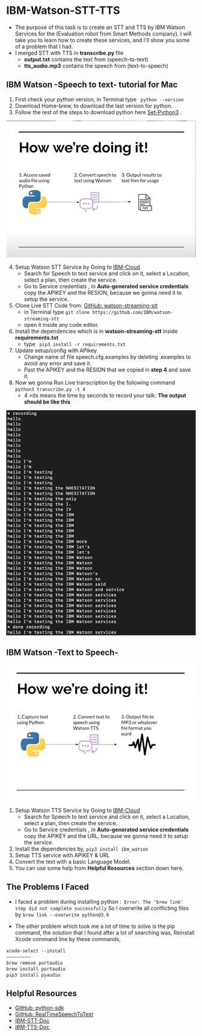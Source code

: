 # IBM-Watson-STT-TTS

* The purpose of this task is to create an STT and TTS by IBM Watson Services for the (Evaluation robot from Smart Methods company). 
I will take you to learn how to create these services, and I'll show you some of a problem that I had.
* I merged STT with TTS in **transcribe.py** file 
   * **output.txt** contains the text from (speech-to-text) 
   * **tts_audio.mp3** contains the speech from (text-to-speech)


 IBM Watson -Speech to text- tutorial for Mac
--------------------
1. First check your python version, in Terminal type ` python --version`
2. Download Home-brew, to download the last version for python.
3. Follow the rest of the steps to download python here [Set-Python3](https://dev.to/malwarebo/how-to-set-python3-as-a-default-python-version-on-mac-4jjf) .
<img src="ibm-stt-&-tts-imgs/STT.png" width="550" >

4. Setup Watson STT Service by Going  to [IBM-Cloud](https://cloud.ibm.com/catalog) 
    * Search for Speech to text service and click on it, select a Location, select a plan, then create the service.
    * Go to Service credentials , in **Auto-generated service credentials** copy the APIKEY and the RESION, because we gonna need it to setup the service.
5. Clone Live STT Code from: [GitHub: watson-streaming-stt](https://github.com/IBM/watson-streaming-stt)
      * in Terminal type `git clone https://github.com/IBM/watson-streaming-stt `
      * open it inside any code editor. 
6. Install the dependencies which is in **watson-streaming-stt** inside **requirements.txt**
    * type ` pip3 install -r requirements.txt`
7. Update setup/config with APIkey
     * Change name of file speech.cfg.examples by deleting .examples to avoid any error and save it.
     * Past the APIKEY and the RESION  that we copied in **step 4** and save it.
8. Now we gonna Run Live transcription by the following command ` python3 transcribe.py -t 4` 
     * 4 >its means the time by seconds to record your talk.
**The output should be like this**
<img src="ibm-stt-&-tts-imgs/recording.png" width="550" >


IBM Watson -Text to Speech-
----------------
<img src="ibm-stt-&-tts-imgs/TTS.png" width="550" >

1. Setup Watson TTS Service by Going  to [IBM-Cloud](https://cloud.ibm.com/catalog)
    * Search for Speech to text service and click on it, select a Location, select a plan, then create the service.
    * Go to Service credentials , in **Auto-generated service credentials** copy the APIKEY and the URL, because we gonna need it to setup the service.
2. Install the dependencies by, ```pip3 install ibm_watson ```
3. Setup TTS service with APIKEY & URL
4. Convert the text with a basic Language Model.
5. You can use some help from **Helpful Resources** section down here.

 The Problems I Faced
----------------
* I faced a problem during installing python :` Error: The 'brew link' step did not complete successfully`
So I overwrite all conflicting files by
  `brew link --overwrite python@3.9 ` 

* The other problem which took me a lot of time to solve is the pip command, the solution that I found after a lot of searching was, Reinstall Xcode command line by these commands,
```sudo rm -rf /Library/Developer/CommandLineTools
xcode-select --install 
————————— 
brew remove portaudio
brew install portaudio
pip3 install pyaudio 
```


 Helpful Resources
---------------
* [GitHub: python-sdk](https://github.com/watson-developer-cloud/python-sdk)
* [GitHub: RealTimeSpeechToText](https://github.com/nicknochnack/RealTimeSpeechToText)
* [IBM-STT-Doc](https://cloud.ibm.com/docs/speech-to-text/websockets.html#websockets)
* [IBM-TTS-Doc](https://cloud.ibm.com/apidocs/text-to-speech?code=python#getpronunciation)
